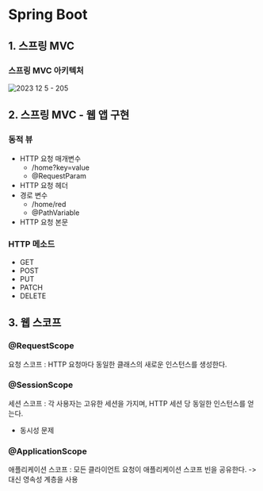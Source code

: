 # Spring Boot

## 1. 스프링 MVC
### 스프링 MVC 아키텍처
![2023  12  5  - 205](https://github.com/user-attachments/assets/5da48028-60b4-488c-905c-b94378546a6a)


## 2. 스프링 MVC - 웹 앱 구현
### 동적 뷰
- HTTP 요청 매개변수 <br>
  - /home?key=value
  - @RequestParam
- HTTP 요청 헤더
- 경로 변수
  - /home/red
  - @PathVariable
- HTTP 요청 본문

### HTTP 메소드
- GET
- POST
- PUT
- PATCH
- DELETE


## 3. 웹 스코프
### @RequestScope
요청 스코프 : HTTP 요청마다 동일한 클래스의 새로운 인스턴스를 생성한다.

### @SessionScope
세션 스코프 : 각 사용자는 고유한 세션을 가지며, HTTP 세션 당 동일한 인스턴스를 얻는다.
- 동시성 문제

### @ApplicationScope
애플리케이션 스코프 : 모든 클라이언트 요청이 애플리케이션 스코프 빈을 공유한다.
-> 대신 영속성 계층을 사용
